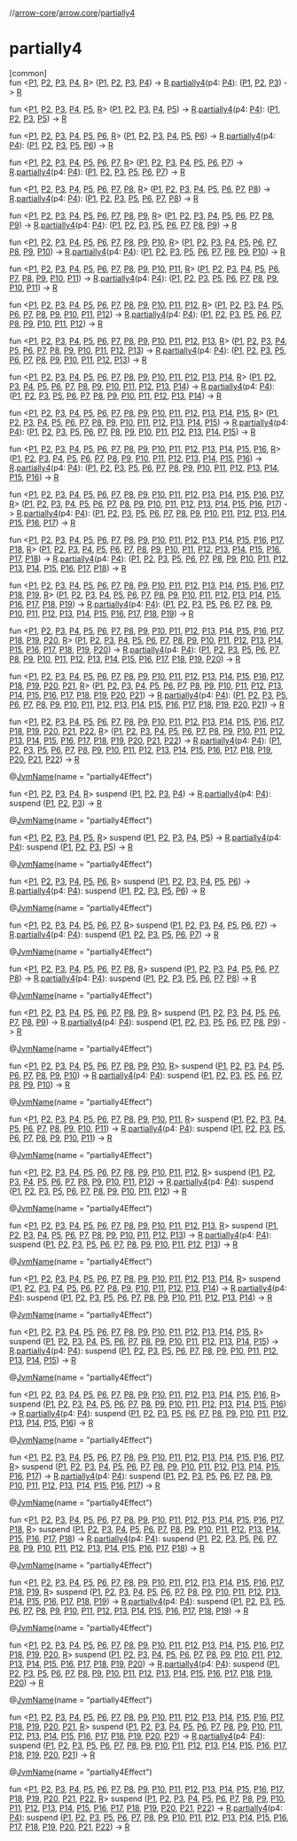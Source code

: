 //[arrow-core](../../index.md)/[arrow.core](index.md)/[partially4](partially4.md)

# partially4

[common]\
fun &lt;[P1](partially4.md), [P2](partially4.md), [P3](partially4.md), [P4](partially4.md), [R](partially4.md)&gt; ([P1](partially4.md), [P2](partially4.md), [P3](partially4.md), [P4](partially4.md)) -&gt; [R](partially4.md).[partially4](partially4.md)(p4: [P4](partially4.md)): ([P1](partially4.md), [P2](partially4.md), [P3](partially4.md)) -&gt; [R](partially4.md)

fun &lt;[P1](partially4.md), [P2](partially4.md), [P3](partially4.md), [P4](partially4.md), [P5](partially4.md), [R](partially4.md)&gt; ([P1](partially4.md), [P2](partially4.md), [P3](partially4.md), [P4](partially4.md), [P5](partially4.md)) -&gt; [R](partially4.md).[partially4](partially4.md)(p4: [P4](partially4.md)): ([P1](partially4.md), [P2](partially4.md), [P3](partially4.md), [P5](partially4.md)) -&gt; [R](partially4.md)

fun &lt;[P1](partially4.md), [P2](partially4.md), [P3](partially4.md), [P4](partially4.md), [P5](partially4.md), [P6](partially4.md), [R](partially4.md)&gt; ([P1](partially4.md), [P2](partially4.md), [P3](partially4.md), [P4](partially4.md), [P5](partially4.md), [P6](partially4.md)) -&gt; [R](partially4.md).[partially4](partially4.md)(p4: [P4](partially4.md)): ([P1](partially4.md), [P2](partially4.md), [P3](partially4.md), [P5](partially4.md), [P6](partially4.md)) -&gt; [R](partially4.md)

fun &lt;[P1](partially4.md), [P2](partially4.md), [P3](partially4.md), [P4](partially4.md), [P5](partially4.md), [P6](partially4.md), [P7](partially4.md), [R](partially4.md)&gt; ([P1](partially4.md), [P2](partially4.md), [P3](partially4.md), [P4](partially4.md), [P5](partially4.md), [P6](partially4.md), [P7](partially4.md)) -&gt; [R](partially4.md).[partially4](partially4.md)(p4: [P4](partially4.md)): ([P1](partially4.md), [P2](partially4.md), [P3](partially4.md), [P5](partially4.md), [P6](partially4.md), [P7](partially4.md)) -&gt; [R](partially4.md)

fun &lt;[P1](partially4.md), [P2](partially4.md), [P3](partially4.md), [P4](partially4.md), [P5](partially4.md), [P6](partially4.md), [P7](partially4.md), [P8](partially4.md), [R](partially4.md)&gt; ([P1](partially4.md), [P2](partially4.md), [P3](partially4.md), [P4](partially4.md), [P5](partially4.md), [P6](partially4.md), [P7](partially4.md), [P8](partially4.md)) -&gt; [R](partially4.md).[partially4](partially4.md)(p4: [P4](partially4.md)): ([P1](partially4.md), [P2](partially4.md), [P3](partially4.md), [P5](partially4.md), [P6](partially4.md), [P7](partially4.md), [P8](partially4.md)) -&gt; [R](partially4.md)

fun &lt;[P1](partially4.md), [P2](partially4.md), [P3](partially4.md), [P4](partially4.md), [P5](partially4.md), [P6](partially4.md), [P7](partially4.md), [P8](partially4.md), [P9](partially4.md), [R](partially4.md)&gt; ([P1](partially4.md), [P2](partially4.md), [P3](partially4.md), [P4](partially4.md), [P5](partially4.md), [P6](partially4.md), [P7](partially4.md), [P8](partially4.md), [P9](partially4.md)) -&gt; [R](partially4.md).[partially4](partially4.md)(p4: [P4](partially4.md)): ([P1](partially4.md), [P2](partially4.md), [P3](partially4.md), [P5](partially4.md), [P6](partially4.md), [P7](partially4.md), [P8](partially4.md), [P9](partially4.md)) -&gt; [R](partially4.md)

fun &lt;[P1](partially4.md), [P2](partially4.md), [P3](partially4.md), [P4](partially4.md), [P5](partially4.md), [P6](partially4.md), [P7](partially4.md), [P8](partially4.md), [P9](partially4.md), [P10](partially4.md), [R](partially4.md)&gt; ([P1](partially4.md), [P2](partially4.md), [P3](partially4.md), [P4](partially4.md), [P5](partially4.md), [P6](partially4.md), [P7](partially4.md), [P8](partially4.md), [P9](partially4.md), [P10](partially4.md)) -&gt; [R](partially4.md).[partially4](partially4.md)(p4: [P4](partially4.md)): ([P1](partially4.md), [P2](partially4.md), [P3](partially4.md), [P5](partially4.md), [P6](partially4.md), [P7](partially4.md), [P8](partially4.md), [P9](partially4.md), [P10](partially4.md)) -&gt; [R](partially4.md)

fun &lt;[P1](partially4.md), [P2](partially4.md), [P3](partially4.md), [P4](partially4.md), [P5](partially4.md), [P6](partially4.md), [P7](partially4.md), [P8](partially4.md), [P9](partially4.md), [P10](partially4.md), [P11](partially4.md), [R](partially4.md)&gt; ([P1](partially4.md), [P2](partially4.md), [P3](partially4.md), [P4](partially4.md), [P5](partially4.md), [P6](partially4.md), [P7](partially4.md), [P8](partially4.md), [P9](partially4.md), [P10](partially4.md), [P11](partially4.md)) -&gt; [R](partially4.md).[partially4](partially4.md)(p4: [P4](partially4.md)): ([P1](partially4.md), [P2](partially4.md), [P3](partially4.md), [P5](partially4.md), [P6](partially4.md), [P7](partially4.md), [P8](partially4.md), [P9](partially4.md), [P10](partially4.md), [P11](partially4.md)) -&gt; [R](partially4.md)

fun &lt;[P1](partially4.md), [P2](partially4.md), [P3](partially4.md), [P4](partially4.md), [P5](partially4.md), [P6](partially4.md), [P7](partially4.md), [P8](partially4.md), [P9](partially4.md), [P10](partially4.md), [P11](partially4.md), [P12](partially4.md), [R](partially4.md)&gt; ([P1](partially4.md), [P2](partially4.md), [P3](partially4.md), [P4](partially4.md), [P5](partially4.md), [P6](partially4.md), [P7](partially4.md), [P8](partially4.md), [P9](partially4.md), [P10](partially4.md), [P11](partially4.md), [P12](partially4.md)) -&gt; [R](partially4.md).[partially4](partially4.md)(p4: [P4](partially4.md)): ([P1](partially4.md), [P2](partially4.md), [P3](partially4.md), [P5](partially4.md), [P6](partially4.md), [P7](partially4.md), [P8](partially4.md), [P9](partially4.md), [P10](partially4.md), [P11](partially4.md), [P12](partially4.md)) -&gt; [R](partially4.md)

fun &lt;[P1](partially4.md), [P2](partially4.md), [P3](partially4.md), [P4](partially4.md), [P5](partially4.md), [P6](partially4.md), [P7](partially4.md), [P8](partially4.md), [P9](partially4.md), [P10](partially4.md), [P11](partially4.md), [P12](partially4.md), [P13](partially4.md), [R](partially4.md)&gt; ([P1](partially4.md), [P2](partially4.md), [P3](partially4.md), [P4](partially4.md), [P5](partially4.md), [P6](partially4.md), [P7](partially4.md), [P8](partially4.md), [P9](partially4.md), [P10](partially4.md), [P11](partially4.md), [P12](partially4.md), [P13](partially4.md)) -&gt; [R](partially4.md).[partially4](partially4.md)(p4: [P4](partially4.md)): ([P1](partially4.md), [P2](partially4.md), [P3](partially4.md), [P5](partially4.md), [P6](partially4.md), [P7](partially4.md), [P8](partially4.md), [P9](partially4.md), [P10](partially4.md), [P11](partially4.md), [P12](partially4.md), [P13](partially4.md)) -&gt; [R](partially4.md)

fun &lt;[P1](partially4.md), [P2](partially4.md), [P3](partially4.md), [P4](partially4.md), [P5](partially4.md), [P6](partially4.md), [P7](partially4.md), [P8](partially4.md), [P9](partially4.md), [P10](partially4.md), [P11](partially4.md), [P12](partially4.md), [P13](partially4.md), [P14](partially4.md), [R](partially4.md)&gt; ([P1](partially4.md), [P2](partially4.md), [P3](partially4.md), [P4](partially4.md), [P5](partially4.md), [P6](partially4.md), [P7](partially4.md), [P8](partially4.md), [P9](partially4.md), [P10](partially4.md), [P11](partially4.md), [P12](partially4.md), [P13](partially4.md), [P14](partially4.md)) -&gt; [R](partially4.md).[partially4](partially4.md)(p4: [P4](partially4.md)): ([P1](partially4.md), [P2](partially4.md), [P3](partially4.md), [P5](partially4.md), [P6](partially4.md), [P7](partially4.md), [P8](partially4.md), [P9](partially4.md), [P10](partially4.md), [P11](partially4.md), [P12](partially4.md), [P13](partially4.md), [P14](partially4.md)) -&gt; [R](partially4.md)

fun &lt;[P1](partially4.md), [P2](partially4.md), [P3](partially4.md), [P4](partially4.md), [P5](partially4.md), [P6](partially4.md), [P7](partially4.md), [P8](partially4.md), [P9](partially4.md), [P10](partially4.md), [P11](partially4.md), [P12](partially4.md), [P13](partially4.md), [P14](partially4.md), [P15](partially4.md), [R](partially4.md)&gt; ([P1](partially4.md), [P2](partially4.md), [P3](partially4.md), [P4](partially4.md), [P5](partially4.md), [P6](partially4.md), [P7](partially4.md), [P8](partially4.md), [P9](partially4.md), [P10](partially4.md), [P11](partially4.md), [P12](partially4.md), [P13](partially4.md), [P14](partially4.md), [P15](partially4.md)) -&gt; [R](partially4.md).[partially4](partially4.md)(p4: [P4](partially4.md)): ([P1](partially4.md), [P2](partially4.md), [P3](partially4.md), [P5](partially4.md), [P6](partially4.md), [P7](partially4.md), [P8](partially4.md), [P9](partially4.md), [P10](partially4.md), [P11](partially4.md), [P12](partially4.md), [P13](partially4.md), [P14](partially4.md), [P15](partially4.md)) -&gt; [R](partially4.md)

fun &lt;[P1](partially4.md), [P2](partially4.md), [P3](partially4.md), [P4](partially4.md), [P5](partially4.md), [P6](partially4.md), [P7](partially4.md), [P8](partially4.md), [P9](partially4.md), [P10](partially4.md), [P11](partially4.md), [P12](partially4.md), [P13](partially4.md), [P14](partially4.md), [P15](partially4.md), [P16](partially4.md), [R](partially4.md)&gt; ([P1](partially4.md), [P2](partially4.md), [P3](partially4.md), [P4](partially4.md), [P5](partially4.md), [P6](partially4.md), [P7](partially4.md), [P8](partially4.md), [P9](partially4.md), [P10](partially4.md), [P11](partially4.md), [P12](partially4.md), [P13](partially4.md), [P14](partially4.md), [P15](partially4.md), [P16](partially4.md)) -&gt; [R](partially4.md).[partially4](partially4.md)(p4: [P4](partially4.md)): ([P1](partially4.md), [P2](partially4.md), [P3](partially4.md), [P5](partially4.md), [P6](partially4.md), [P7](partially4.md), [P8](partially4.md), [P9](partially4.md), [P10](partially4.md), [P11](partially4.md), [P12](partially4.md), [P13](partially4.md), [P14](partially4.md), [P15](partially4.md), [P16](partially4.md)) -&gt; [R](partially4.md)

fun &lt;[P1](partially4.md), [P2](partially4.md), [P3](partially4.md), [P4](partially4.md), [P5](partially4.md), [P6](partially4.md), [P7](partially4.md), [P8](partially4.md), [P9](partially4.md), [P10](partially4.md), [P11](partially4.md), [P12](partially4.md), [P13](partially4.md), [P14](partially4.md), [P15](partially4.md), [P16](partially4.md), [P17](partially4.md), [R](partially4.md)&gt; ([P1](partially4.md), [P2](partially4.md), [P3](partially4.md), [P4](partially4.md), [P5](partially4.md), [P6](partially4.md), [P7](partially4.md), [P8](partially4.md), [P9](partially4.md), [P10](partially4.md), [P11](partially4.md), [P12](partially4.md), [P13](partially4.md), [P14](partially4.md), [P15](partially4.md), [P16](partially4.md), [P17](partially4.md)) -&gt; [R](partially4.md).[partially4](partially4.md)(p4: [P4](partially4.md)): ([P1](partially4.md), [P2](partially4.md), [P3](partially4.md), [P5](partially4.md), [P6](partially4.md), [P7](partially4.md), [P8](partially4.md), [P9](partially4.md), [P10](partially4.md), [P11](partially4.md), [P12](partially4.md), [P13](partially4.md), [P14](partially4.md), [P15](partially4.md), [P16](partially4.md), [P17](partially4.md)) -&gt; [R](partially4.md)

fun &lt;[P1](partially4.md), [P2](partially4.md), [P3](partially4.md), [P4](partially4.md), [P5](partially4.md), [P6](partially4.md), [P7](partially4.md), [P8](partially4.md), [P9](partially4.md), [P10](partially4.md), [P11](partially4.md), [P12](partially4.md), [P13](partially4.md), [P14](partially4.md), [P15](partially4.md), [P16](partially4.md), [P17](partially4.md), [P18](partially4.md), [R](partially4.md)&gt; ([P1](partially4.md), [P2](partially4.md), [P3](partially4.md), [P4](partially4.md), [P5](partially4.md), [P6](partially4.md), [P7](partially4.md), [P8](partially4.md), [P9](partially4.md), [P10](partially4.md), [P11](partially4.md), [P12](partially4.md), [P13](partially4.md), [P14](partially4.md), [P15](partially4.md), [P16](partially4.md), [P17](partially4.md), [P18](partially4.md)) -&gt; [R](partially4.md).[partially4](partially4.md)(p4: [P4](partially4.md)): ([P1](partially4.md), [P2](partially4.md), [P3](partially4.md), [P5](partially4.md), [P6](partially4.md), [P7](partially4.md), [P8](partially4.md), [P9](partially4.md), [P10](partially4.md), [P11](partially4.md), [P12](partially4.md), [P13](partially4.md), [P14](partially4.md), [P15](partially4.md), [P16](partially4.md), [P17](partially4.md), [P18](partially4.md)) -&gt; [R](partially4.md)

fun &lt;[P1](partially4.md), [P2](partially4.md), [P3](partially4.md), [P4](partially4.md), [P5](partially4.md), [P6](partially4.md), [P7](partially4.md), [P8](partially4.md), [P9](partially4.md), [P10](partially4.md), [P11](partially4.md), [P12](partially4.md), [P13](partially4.md), [P14](partially4.md), [P15](partially4.md), [P16](partially4.md), [P17](partially4.md), [P18](partially4.md), [P19](partially4.md), [R](partially4.md)&gt; ([P1](partially4.md), [P2](partially4.md), [P3](partially4.md), [P4](partially4.md), [P5](partially4.md), [P6](partially4.md), [P7](partially4.md), [P8](partially4.md), [P9](partially4.md), [P10](partially4.md), [P11](partially4.md), [P12](partially4.md), [P13](partially4.md), [P14](partially4.md), [P15](partially4.md), [P16](partially4.md), [P17](partially4.md), [P18](partially4.md), [P19](partially4.md)) -&gt; [R](partially4.md).[partially4](partially4.md)(p4: [P4](partially4.md)): ([P1](partially4.md), [P2](partially4.md), [P3](partially4.md), [P5](partially4.md), [P6](partially4.md), [P7](partially4.md), [P8](partially4.md), [P9](partially4.md), [P10](partially4.md), [P11](partially4.md), [P12](partially4.md), [P13](partially4.md), [P14](partially4.md), [P15](partially4.md), [P16](partially4.md), [P17](partially4.md), [P18](partially4.md), [P19](partially4.md)) -&gt; [R](partially4.md)

fun &lt;[P1](partially4.md), [P2](partially4.md), [P3](partially4.md), [P4](partially4.md), [P5](partially4.md), [P6](partially4.md), [P7](partially4.md), [P8](partially4.md), [P9](partially4.md), [P10](partially4.md), [P11](partially4.md), [P12](partially4.md), [P13](partially4.md), [P14](partially4.md), [P15](partially4.md), [P16](partially4.md), [P17](partially4.md), [P18](partially4.md), [P19](partially4.md), [P20](partially4.md), [R](partially4.md)&gt; ([P1](partially4.md), [P2](partially4.md), [P3](partially4.md), [P4](partially4.md), [P5](partially4.md), [P6](partially4.md), [P7](partially4.md), [P8](partially4.md), [P9](partially4.md), [P10](partially4.md), [P11](partially4.md), [P12](partially4.md), [P13](partially4.md), [P14](partially4.md), [P15](partially4.md), [P16](partially4.md), [P17](partially4.md), [P18](partially4.md), [P19](partially4.md), [P20](partially4.md)) -&gt; [R](partially4.md).[partially4](partially4.md)(p4: [P4](partially4.md)): ([P1](partially4.md), [P2](partially4.md), [P3](partially4.md), [P5](partially4.md), [P6](partially4.md), [P7](partially4.md), [P8](partially4.md), [P9](partially4.md), [P10](partially4.md), [P11](partially4.md), [P12](partially4.md), [P13](partially4.md), [P14](partially4.md), [P15](partially4.md), [P16](partially4.md), [P17](partially4.md), [P18](partially4.md), [P19](partially4.md), [P20](partially4.md)) -&gt; [R](partially4.md)

fun &lt;[P1](partially4.md), [P2](partially4.md), [P3](partially4.md), [P4](partially4.md), [P5](partially4.md), [P6](partially4.md), [P7](partially4.md), [P8](partially4.md), [P9](partially4.md), [P10](partially4.md), [P11](partially4.md), [P12](partially4.md), [P13](partially4.md), [P14](partially4.md), [P15](partially4.md), [P16](partially4.md), [P17](partially4.md), [P18](partially4.md), [P19](partially4.md), [P20](partially4.md), [P21](partially4.md), [R](partially4.md)&gt; ([P1](partially4.md), [P2](partially4.md), [P3](partially4.md), [P4](partially4.md), [P5](partially4.md), [P6](partially4.md), [P7](partially4.md), [P8](partially4.md), [P9](partially4.md), [P10](partially4.md), [P11](partially4.md), [P12](partially4.md), [P13](partially4.md), [P14](partially4.md), [P15](partially4.md), [P16](partially4.md), [P17](partially4.md), [P18](partially4.md), [P19](partially4.md), [P20](partially4.md), [P21](partially4.md)) -&gt; [R](partially4.md).[partially4](partially4.md)(p4: [P4](partially4.md)): ([P1](partially4.md), [P2](partially4.md), [P3](partially4.md), [P5](partially4.md), [P6](partially4.md), [P7](partially4.md), [P8](partially4.md), [P9](partially4.md), [P10](partially4.md), [P11](partially4.md), [P12](partially4.md), [P13](partially4.md), [P14](partially4.md), [P15](partially4.md), [P16](partially4.md), [P17](partially4.md), [P18](partially4.md), [P19](partially4.md), [P20](partially4.md), [P21](partially4.md)) -&gt; [R](partially4.md)

fun &lt;[P1](partially4.md), [P2](partially4.md), [P3](partially4.md), [P4](partially4.md), [P5](partially4.md), [P6](partially4.md), [P7](partially4.md), [P8](partially4.md), [P9](partially4.md), [P10](partially4.md), [P11](partially4.md), [P12](partially4.md), [P13](partially4.md), [P14](partially4.md), [P15](partially4.md), [P16](partially4.md), [P17](partially4.md), [P18](partially4.md), [P19](partially4.md), [P20](partially4.md), [P21](partially4.md), [P22](partially4.md), [R](partially4.md)&gt; ([P1](partially4.md), [P2](partially4.md), [P3](partially4.md), [P4](partially4.md), [P5](partially4.md), [P6](partially4.md), [P7](partially4.md), [P8](partially4.md), [P9](partially4.md), [P10](partially4.md), [P11](partially4.md), [P12](partially4.md), [P13](partially4.md), [P14](partially4.md), [P15](partially4.md), [P16](partially4.md), [P17](partially4.md), [P18](partially4.md), [P19](partially4.md), [P20](partially4.md), [P21](partially4.md), [P22](partially4.md)) -&gt; [R](partially4.md).[partially4](partially4.md)(p4: [P4](partially4.md)): ([P1](partially4.md), [P2](partially4.md), [P3](partially4.md), [P5](partially4.md), [P6](partially4.md), [P7](partially4.md), [P8](partially4.md), [P9](partially4.md), [P10](partially4.md), [P11](partially4.md), [P12](partially4.md), [P13](partially4.md), [P14](partially4.md), [P15](partially4.md), [P16](partially4.md), [P17](partially4.md), [P18](partially4.md), [P19](partially4.md), [P20](partially4.md), [P21](partially4.md), [P22](partially4.md)) -&gt; [R](partially4.md)

@[JvmName](https://kotlinlang.org/api/latest/jvm/stdlib/kotlin.jvm/-jvm-name/index.html)(name = "partially4Effect")

fun &lt;[P1](partially4.md), [P2](partially4.md), [P3](partially4.md), [P4](partially4.md), [R](partially4.md)&gt; suspend ([P1](partially4.md), [P2](partially4.md), [P3](partially4.md), [P4](partially4.md)) -&gt; [R](partially4.md).[partially4](partially4.md)(p4: [P4](partially4.md)): suspend ([P1](partially4.md), [P2](partially4.md), [P3](partially4.md)) -&gt; [R](partially4.md)

@[JvmName](https://kotlinlang.org/api/latest/jvm/stdlib/kotlin.jvm/-jvm-name/index.html)(name = "partially4Effect")

fun &lt;[P1](partially4.md), [P2](partially4.md), [P3](partially4.md), [P4](partially4.md), [P5](partially4.md), [R](partially4.md)&gt; suspend ([P1](partially4.md), [P2](partially4.md), [P3](partially4.md), [P4](partially4.md), [P5](partially4.md)) -&gt; [R](partially4.md).[partially4](partially4.md)(p4: [P4](partially4.md)): suspend ([P1](partially4.md), [P2](partially4.md), [P3](partially4.md), [P5](partially4.md)) -&gt; [R](partially4.md)

@[JvmName](https://kotlinlang.org/api/latest/jvm/stdlib/kotlin.jvm/-jvm-name/index.html)(name = "partially4Effect")

fun &lt;[P1](partially4.md), [P2](partially4.md), [P3](partially4.md), [P4](partially4.md), [P5](partially4.md), [P6](partially4.md), [R](partially4.md)&gt; suspend ([P1](partially4.md), [P2](partially4.md), [P3](partially4.md), [P4](partially4.md), [P5](partially4.md), [P6](partially4.md)) -&gt; [R](partially4.md).[partially4](partially4.md)(p4: [P4](partially4.md)): suspend ([P1](partially4.md), [P2](partially4.md), [P3](partially4.md), [P5](partially4.md), [P6](partially4.md)) -&gt; [R](partially4.md)

@[JvmName](https://kotlinlang.org/api/latest/jvm/stdlib/kotlin.jvm/-jvm-name/index.html)(name = "partially4Effect")

fun &lt;[P1](partially4.md), [P2](partially4.md), [P3](partially4.md), [P4](partially4.md), [P5](partially4.md), [P6](partially4.md), [P7](partially4.md), [R](partially4.md)&gt; suspend ([P1](partially4.md), [P2](partially4.md), [P3](partially4.md), [P4](partially4.md), [P5](partially4.md), [P6](partially4.md), [P7](partially4.md)) -&gt; [R](partially4.md).[partially4](partially4.md)(p4: [P4](partially4.md)): suspend ([P1](partially4.md), [P2](partially4.md), [P3](partially4.md), [P5](partially4.md), [P6](partially4.md), [P7](partially4.md)) -&gt; [R](partially4.md)

@[JvmName](https://kotlinlang.org/api/latest/jvm/stdlib/kotlin.jvm/-jvm-name/index.html)(name = "partially4Effect")

fun &lt;[P1](partially4.md), [P2](partially4.md), [P3](partially4.md), [P4](partially4.md), [P5](partially4.md), [P6](partially4.md), [P7](partially4.md), [P8](partially4.md), [R](partially4.md)&gt; suspend ([P1](partially4.md), [P2](partially4.md), [P3](partially4.md), [P4](partially4.md), [P5](partially4.md), [P6](partially4.md), [P7](partially4.md), [P8](partially4.md)) -&gt; [R](partially4.md).[partially4](partially4.md)(p4: [P4](partially4.md)): suspend ([P1](partially4.md), [P2](partially4.md), [P3](partially4.md), [P5](partially4.md), [P6](partially4.md), [P7](partially4.md), [P8](partially4.md)) -&gt; [R](partially4.md)

@[JvmName](https://kotlinlang.org/api/latest/jvm/stdlib/kotlin.jvm/-jvm-name/index.html)(name = "partially4Effect")

fun &lt;[P1](partially4.md), [P2](partially4.md), [P3](partially4.md), [P4](partially4.md), [P5](partially4.md), [P6](partially4.md), [P7](partially4.md), [P8](partially4.md), [P9](partially4.md), [R](partially4.md)&gt; suspend ([P1](partially4.md), [P2](partially4.md), [P3](partially4.md), [P4](partially4.md), [P5](partially4.md), [P6](partially4.md), [P7](partially4.md), [P8](partially4.md), [P9](partially4.md)) -&gt; [R](partially4.md).[partially4](partially4.md)(p4: [P4](partially4.md)): suspend ([P1](partially4.md), [P2](partially4.md), [P3](partially4.md), [P5](partially4.md), [P6](partially4.md), [P7](partially4.md), [P8](partially4.md), [P9](partially4.md)) -&gt; [R](partially4.md)

@[JvmName](https://kotlinlang.org/api/latest/jvm/stdlib/kotlin.jvm/-jvm-name/index.html)(name = "partially4Effect")

fun &lt;[P1](partially4.md), [P2](partially4.md), [P3](partially4.md), [P4](partially4.md), [P5](partially4.md), [P6](partially4.md), [P7](partially4.md), [P8](partially4.md), [P9](partially4.md), [P10](partially4.md), [R](partially4.md)&gt; suspend ([P1](partially4.md), [P2](partially4.md), [P3](partially4.md), [P4](partially4.md), [P5](partially4.md), [P6](partially4.md), [P7](partially4.md), [P8](partially4.md), [P9](partially4.md), [P10](partially4.md)) -&gt; [R](partially4.md).[partially4](partially4.md)(p4: [P4](partially4.md)): suspend ([P1](partially4.md), [P2](partially4.md), [P3](partially4.md), [P5](partially4.md), [P6](partially4.md), [P7](partially4.md), [P8](partially4.md), [P9](partially4.md), [P10](partially4.md)) -&gt; [R](partially4.md)

@[JvmName](https://kotlinlang.org/api/latest/jvm/stdlib/kotlin.jvm/-jvm-name/index.html)(name = "partially4Effect")

fun &lt;[P1](partially4.md), [P2](partially4.md), [P3](partially4.md), [P4](partially4.md), [P5](partially4.md), [P6](partially4.md), [P7](partially4.md), [P8](partially4.md), [P9](partially4.md), [P10](partially4.md), [P11](partially4.md), [R](partially4.md)&gt; suspend ([P1](partially4.md), [P2](partially4.md), [P3](partially4.md), [P4](partially4.md), [P5](partially4.md), [P6](partially4.md), [P7](partially4.md), [P8](partially4.md), [P9](partially4.md), [P10](partially4.md), [P11](partially4.md)) -&gt; [R](partially4.md).[partially4](partially4.md)(p4: [P4](partially4.md)): suspend ([P1](partially4.md), [P2](partially4.md), [P3](partially4.md), [P5](partially4.md), [P6](partially4.md), [P7](partially4.md), [P8](partially4.md), [P9](partially4.md), [P10](partially4.md), [P11](partially4.md)) -&gt; [R](partially4.md)

@[JvmName](https://kotlinlang.org/api/latest/jvm/stdlib/kotlin.jvm/-jvm-name/index.html)(name = "partially4Effect")

fun &lt;[P1](partially4.md), [P2](partially4.md), [P3](partially4.md), [P4](partially4.md), [P5](partially4.md), [P6](partially4.md), [P7](partially4.md), [P8](partially4.md), [P9](partially4.md), [P10](partially4.md), [P11](partially4.md), [P12](partially4.md), [R](partially4.md)&gt; suspend ([P1](partially4.md), [P2](partially4.md), [P3](partially4.md), [P4](partially4.md), [P5](partially4.md), [P6](partially4.md), [P7](partially4.md), [P8](partially4.md), [P9](partially4.md), [P10](partially4.md), [P11](partially4.md), [P12](partially4.md)) -&gt; [R](partially4.md).[partially4](partially4.md)(p4: [P4](partially4.md)): suspend ([P1](partially4.md), [P2](partially4.md), [P3](partially4.md), [P5](partially4.md), [P6](partially4.md), [P7](partially4.md), [P8](partially4.md), [P9](partially4.md), [P10](partially4.md), [P11](partially4.md), [P12](partially4.md)) -&gt; [R](partially4.md)

@[JvmName](https://kotlinlang.org/api/latest/jvm/stdlib/kotlin.jvm/-jvm-name/index.html)(name = "partially4Effect")

fun &lt;[P1](partially4.md), [P2](partially4.md), [P3](partially4.md), [P4](partially4.md), [P5](partially4.md), [P6](partially4.md), [P7](partially4.md), [P8](partially4.md), [P9](partially4.md), [P10](partially4.md), [P11](partially4.md), [P12](partially4.md), [P13](partially4.md), [R](partially4.md)&gt; suspend ([P1](partially4.md), [P2](partially4.md), [P3](partially4.md), [P4](partially4.md), [P5](partially4.md), [P6](partially4.md), [P7](partially4.md), [P8](partially4.md), [P9](partially4.md), [P10](partially4.md), [P11](partially4.md), [P12](partially4.md), [P13](partially4.md)) -&gt; [R](partially4.md).[partially4](partially4.md)(p4: [P4](partially4.md)): suspend ([P1](partially4.md), [P2](partially4.md), [P3](partially4.md), [P5](partially4.md), [P6](partially4.md), [P7](partially4.md), [P8](partially4.md), [P9](partially4.md), [P10](partially4.md), [P11](partially4.md), [P12](partially4.md), [P13](partially4.md)) -&gt; [R](partially4.md)

@[JvmName](https://kotlinlang.org/api/latest/jvm/stdlib/kotlin.jvm/-jvm-name/index.html)(name = "partially4Effect")

fun &lt;[P1](partially4.md), [P2](partially4.md), [P3](partially4.md), [P4](partially4.md), [P5](partially4.md), [P6](partially4.md), [P7](partially4.md), [P8](partially4.md), [P9](partially4.md), [P10](partially4.md), [P11](partially4.md), [P12](partially4.md), [P13](partially4.md), [P14](partially4.md), [R](partially4.md)&gt; suspend ([P1](partially4.md), [P2](partially4.md), [P3](partially4.md), [P4](partially4.md), [P5](partially4.md), [P6](partially4.md), [P7](partially4.md), [P8](partially4.md), [P9](partially4.md), [P10](partially4.md), [P11](partially4.md), [P12](partially4.md), [P13](partially4.md), [P14](partially4.md)) -&gt; [R](partially4.md).[partially4](partially4.md)(p4: [P4](partially4.md)): suspend ([P1](partially4.md), [P2](partially4.md), [P3](partially4.md), [P5](partially4.md), [P6](partially4.md), [P7](partially4.md), [P8](partially4.md), [P9](partially4.md), [P10](partially4.md), [P11](partially4.md), [P12](partially4.md), [P13](partially4.md), [P14](partially4.md)) -&gt; [R](partially4.md)

@[JvmName](https://kotlinlang.org/api/latest/jvm/stdlib/kotlin.jvm/-jvm-name/index.html)(name = "partially4Effect")

fun &lt;[P1](partially4.md), [P2](partially4.md), [P3](partially4.md), [P4](partially4.md), [P5](partially4.md), [P6](partially4.md), [P7](partially4.md), [P8](partially4.md), [P9](partially4.md), [P10](partially4.md), [P11](partially4.md), [P12](partially4.md), [P13](partially4.md), [P14](partially4.md), [P15](partially4.md), [R](partially4.md)&gt; suspend ([P1](partially4.md), [P2](partially4.md), [P3](partially4.md), [P4](partially4.md), [P5](partially4.md), [P6](partially4.md), [P7](partially4.md), [P8](partially4.md), [P9](partially4.md), [P10](partially4.md), [P11](partially4.md), [P12](partially4.md), [P13](partially4.md), [P14](partially4.md), [P15](partially4.md)) -&gt; [R](partially4.md).[partially4](partially4.md)(p4: [P4](partially4.md)): suspend ([P1](partially4.md), [P2](partially4.md), [P3](partially4.md), [P5](partially4.md), [P6](partially4.md), [P7](partially4.md), [P8](partially4.md), [P9](partially4.md), [P10](partially4.md), [P11](partially4.md), [P12](partially4.md), [P13](partially4.md), [P14](partially4.md), [P15](partially4.md)) -&gt; [R](partially4.md)

@[JvmName](https://kotlinlang.org/api/latest/jvm/stdlib/kotlin.jvm/-jvm-name/index.html)(name = "partially4Effect")

fun &lt;[P1](partially4.md), [P2](partially4.md), [P3](partially4.md), [P4](partially4.md), [P5](partially4.md), [P6](partially4.md), [P7](partially4.md), [P8](partially4.md), [P9](partially4.md), [P10](partially4.md), [P11](partially4.md), [P12](partially4.md), [P13](partially4.md), [P14](partially4.md), [P15](partially4.md), [P16](partially4.md), [R](partially4.md)&gt; suspend ([P1](partially4.md), [P2](partially4.md), [P3](partially4.md), [P4](partially4.md), [P5](partially4.md), [P6](partially4.md), [P7](partially4.md), [P8](partially4.md), [P9](partially4.md), [P10](partially4.md), [P11](partially4.md), [P12](partially4.md), [P13](partially4.md), [P14](partially4.md), [P15](partially4.md), [P16](partially4.md)) -&gt; [R](partially4.md).[partially4](partially4.md)(p4: [P4](partially4.md)): suspend ([P1](partially4.md), [P2](partially4.md), [P3](partially4.md), [P5](partially4.md), [P6](partially4.md), [P7](partially4.md), [P8](partially4.md), [P9](partially4.md), [P10](partially4.md), [P11](partially4.md), [P12](partially4.md), [P13](partially4.md), [P14](partially4.md), [P15](partially4.md), [P16](partially4.md)) -&gt; [R](partially4.md)

@[JvmName](https://kotlinlang.org/api/latest/jvm/stdlib/kotlin.jvm/-jvm-name/index.html)(name = "partially4Effect")

fun &lt;[P1](partially4.md), [P2](partially4.md), [P3](partially4.md), [P4](partially4.md), [P5](partially4.md), [P6](partially4.md), [P7](partially4.md), [P8](partially4.md), [P9](partially4.md), [P10](partially4.md), [P11](partially4.md), [P12](partially4.md), [P13](partially4.md), [P14](partially4.md), [P15](partially4.md), [P16](partially4.md), [P17](partially4.md), [R](partially4.md)&gt; suspend ([P1](partially4.md), [P2](partially4.md), [P3](partially4.md), [P4](partially4.md), [P5](partially4.md), [P6](partially4.md), [P7](partially4.md), [P8](partially4.md), [P9](partially4.md), [P10](partially4.md), [P11](partially4.md), [P12](partially4.md), [P13](partially4.md), [P14](partially4.md), [P15](partially4.md), [P16](partially4.md), [P17](partially4.md)) -&gt; [R](partially4.md).[partially4](partially4.md)(p4: [P4](partially4.md)): suspend ([P1](partially4.md), [P2](partially4.md), [P3](partially4.md), [P5](partially4.md), [P6](partially4.md), [P7](partially4.md), [P8](partially4.md), [P9](partially4.md), [P10](partially4.md), [P11](partially4.md), [P12](partially4.md), [P13](partially4.md), [P14](partially4.md), [P15](partially4.md), [P16](partially4.md), [P17](partially4.md)) -&gt; [R](partially4.md)

@[JvmName](https://kotlinlang.org/api/latest/jvm/stdlib/kotlin.jvm/-jvm-name/index.html)(name = "partially4Effect")

fun &lt;[P1](partially4.md), [P2](partially4.md), [P3](partially4.md), [P4](partially4.md), [P5](partially4.md), [P6](partially4.md), [P7](partially4.md), [P8](partially4.md), [P9](partially4.md), [P10](partially4.md), [P11](partially4.md), [P12](partially4.md), [P13](partially4.md), [P14](partially4.md), [P15](partially4.md), [P16](partially4.md), [P17](partially4.md), [P18](partially4.md), [R](partially4.md)&gt; suspend ([P1](partially4.md), [P2](partially4.md), [P3](partially4.md), [P4](partially4.md), [P5](partially4.md), [P6](partially4.md), [P7](partially4.md), [P8](partially4.md), [P9](partially4.md), [P10](partially4.md), [P11](partially4.md), [P12](partially4.md), [P13](partially4.md), [P14](partially4.md), [P15](partially4.md), [P16](partially4.md), [P17](partially4.md), [P18](partially4.md)) -&gt; [R](partially4.md).[partially4](partially4.md)(p4: [P4](partially4.md)): suspend ([P1](partially4.md), [P2](partially4.md), [P3](partially4.md), [P5](partially4.md), [P6](partially4.md), [P7](partially4.md), [P8](partially4.md), [P9](partially4.md), [P10](partially4.md), [P11](partially4.md), [P12](partially4.md), [P13](partially4.md), [P14](partially4.md), [P15](partially4.md), [P16](partially4.md), [P17](partially4.md), [P18](partially4.md)) -&gt; [R](partially4.md)

@[JvmName](https://kotlinlang.org/api/latest/jvm/stdlib/kotlin.jvm/-jvm-name/index.html)(name = "partially4Effect")

fun &lt;[P1](partially4.md), [P2](partially4.md), [P3](partially4.md), [P4](partially4.md), [P5](partially4.md), [P6](partially4.md), [P7](partially4.md), [P8](partially4.md), [P9](partially4.md), [P10](partially4.md), [P11](partially4.md), [P12](partially4.md), [P13](partially4.md), [P14](partially4.md), [P15](partially4.md), [P16](partially4.md), [P17](partially4.md), [P18](partially4.md), [P19](partially4.md), [R](partially4.md)&gt; suspend ([P1](partially4.md), [P2](partially4.md), [P3](partially4.md), [P4](partially4.md), [P5](partially4.md), [P6](partially4.md), [P7](partially4.md), [P8](partially4.md), [P9](partially4.md), [P10](partially4.md), [P11](partially4.md), [P12](partially4.md), [P13](partially4.md), [P14](partially4.md), [P15](partially4.md), [P16](partially4.md), [P17](partially4.md), [P18](partially4.md), [P19](partially4.md)) -&gt; [R](partially4.md).[partially4](partially4.md)(p4: [P4](partially4.md)): suspend ([P1](partially4.md), [P2](partially4.md), [P3](partially4.md), [P5](partially4.md), [P6](partially4.md), [P7](partially4.md), [P8](partially4.md), [P9](partially4.md), [P10](partially4.md), [P11](partially4.md), [P12](partially4.md), [P13](partially4.md), [P14](partially4.md), [P15](partially4.md), [P16](partially4.md), [P17](partially4.md), [P18](partially4.md), [P19](partially4.md)) -&gt; [R](partially4.md)

@[JvmName](https://kotlinlang.org/api/latest/jvm/stdlib/kotlin.jvm/-jvm-name/index.html)(name = "partially4Effect")

fun &lt;[P1](partially4.md), [P2](partially4.md), [P3](partially4.md), [P4](partially4.md), [P5](partially4.md), [P6](partially4.md), [P7](partially4.md), [P8](partially4.md), [P9](partially4.md), [P10](partially4.md), [P11](partially4.md), [P12](partially4.md), [P13](partially4.md), [P14](partially4.md), [P15](partially4.md), [P16](partially4.md), [P17](partially4.md), [P18](partially4.md), [P19](partially4.md), [P20](partially4.md), [R](partially4.md)&gt; suspend ([P1](partially4.md), [P2](partially4.md), [P3](partially4.md), [P4](partially4.md), [P5](partially4.md), [P6](partially4.md), [P7](partially4.md), [P8](partially4.md), [P9](partially4.md), [P10](partially4.md), [P11](partially4.md), [P12](partially4.md), [P13](partially4.md), [P14](partially4.md), [P15](partially4.md), [P16](partially4.md), [P17](partially4.md), [P18](partially4.md), [P19](partially4.md), [P20](partially4.md)) -&gt; [R](partially4.md).[partially4](partially4.md)(p4: [P4](partially4.md)): suspend ([P1](partially4.md), [P2](partially4.md), [P3](partially4.md), [P5](partially4.md), [P6](partially4.md), [P7](partially4.md), [P8](partially4.md), [P9](partially4.md), [P10](partially4.md), [P11](partially4.md), [P12](partially4.md), [P13](partially4.md), [P14](partially4.md), [P15](partially4.md), [P16](partially4.md), [P17](partially4.md), [P18](partially4.md), [P19](partially4.md), [P20](partially4.md)) -&gt; [R](partially4.md)

@[JvmName](https://kotlinlang.org/api/latest/jvm/stdlib/kotlin.jvm/-jvm-name/index.html)(name = "partially4Effect")

fun &lt;[P1](partially4.md), [P2](partially4.md), [P3](partially4.md), [P4](partially4.md), [P5](partially4.md), [P6](partially4.md), [P7](partially4.md), [P8](partially4.md), [P9](partially4.md), [P10](partially4.md), [P11](partially4.md), [P12](partially4.md), [P13](partially4.md), [P14](partially4.md), [P15](partially4.md), [P16](partially4.md), [P17](partially4.md), [P18](partially4.md), [P19](partially4.md), [P20](partially4.md), [P21](partially4.md), [R](partially4.md)&gt; suspend ([P1](partially4.md), [P2](partially4.md), [P3](partially4.md), [P4](partially4.md), [P5](partially4.md), [P6](partially4.md), [P7](partially4.md), [P8](partially4.md), [P9](partially4.md), [P10](partially4.md), [P11](partially4.md), [P12](partially4.md), [P13](partially4.md), [P14](partially4.md), [P15](partially4.md), [P16](partially4.md), [P17](partially4.md), [P18](partially4.md), [P19](partially4.md), [P20](partially4.md), [P21](partially4.md)) -&gt; [R](partially4.md).[partially4](partially4.md)(p4: [P4](partially4.md)): suspend ([P1](partially4.md), [P2](partially4.md), [P3](partially4.md), [P5](partially4.md), [P6](partially4.md), [P7](partially4.md), [P8](partially4.md), [P9](partially4.md), [P10](partially4.md), [P11](partially4.md), [P12](partially4.md), [P13](partially4.md), [P14](partially4.md), [P15](partially4.md), [P16](partially4.md), [P17](partially4.md), [P18](partially4.md), [P19](partially4.md), [P20](partially4.md), [P21](partially4.md)) -&gt; [R](partially4.md)

@[JvmName](https://kotlinlang.org/api/latest/jvm/stdlib/kotlin.jvm/-jvm-name/index.html)(name = "partially4Effect")

fun &lt;[P1](partially4.md), [P2](partially4.md), [P3](partially4.md), [P4](partially4.md), [P5](partially4.md), [P6](partially4.md), [P7](partially4.md), [P8](partially4.md), [P9](partially4.md), [P10](partially4.md), [P11](partially4.md), [P12](partially4.md), [P13](partially4.md), [P14](partially4.md), [P15](partially4.md), [P16](partially4.md), [P17](partially4.md), [P18](partially4.md), [P19](partially4.md), [P20](partially4.md), [P21](partially4.md), [P22](partially4.md), [R](partially4.md)&gt; suspend ([P1](partially4.md), [P2](partially4.md), [P3](partially4.md), [P4](partially4.md), [P5](partially4.md), [P6](partially4.md), [P7](partially4.md), [P8](partially4.md), [P9](partially4.md), [P10](partially4.md), [P11](partially4.md), [P12](partially4.md), [P13](partially4.md), [P14](partially4.md), [P15](partially4.md), [P16](partially4.md), [P17](partially4.md), [P18](partially4.md), [P19](partially4.md), [P20](partially4.md), [P21](partially4.md), [P22](partially4.md)) -&gt; [R](partially4.md).[partially4](partially4.md)(p4: [P4](partially4.md)): suspend ([P1](partially4.md), [P2](partially4.md), [P3](partially4.md), [P5](partially4.md), [P6](partially4.md), [P7](partially4.md), [P8](partially4.md), [P9](partially4.md), [P10](partially4.md), [P11](partially4.md), [P12](partially4.md), [P13](partially4.md), [P14](partially4.md), [P15](partially4.md), [P16](partially4.md), [P17](partially4.md), [P18](partially4.md), [P19](partially4.md), [P20](partially4.md), [P21](partially4.md), [P22](partially4.md)) -&gt; [R](partially4.md)
